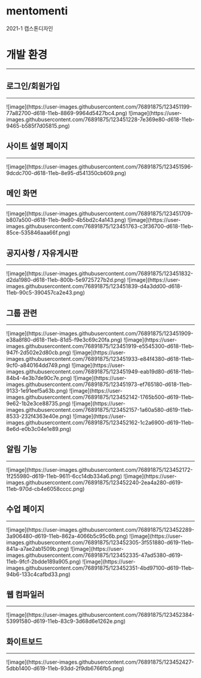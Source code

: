 # mentomenti
2021-1 캡스톤디자인

<h1> 개발 환경 </h1>

<hr>
<h2> 로그인/회원가입 </h2>
<hr>
![image](https://user-images.githubusercontent.com/76891875/123451199-77a82700-d618-11eb-8869-9964d5427bc4.png)
![image](https://user-images.githubusercontent.com/76891875/123451228-7e369e80-d618-11eb-9465-b585f7d05815.png)


<h2> 사이트 설명 페이지 </h2>
<hr>
![image](https://user-images.githubusercontent.com/76891875/123451596-9dcdc700-d618-11eb-8e95-d541350cb609.png)

<h2> 메인 화면 </h2>
<hr>
![image](https://user-images.githubusercontent.com/76891875/123451709-b807a500-d618-11eb-9e80-4b5bd2c4a143.png)
![image](https://user-images.githubusercontent.com/76891875/123451763-c3f36700-d618-11eb-85ce-535846aaa66f.png)

<h2> 공지사항 / 자유게시판 </h2>
<hr>
![image](https://user-images.githubusercontent.com/76891875/123451832-d2da1980-d618-11eb-800b-5e9725727b2d.png)
![image](https://user-images.githubusercontent.com/76891875/123451839-d4a3dd00-d618-11eb-90c5-390457ca2e43.png)

<h2> 그룹 관련 </h2>
<hr>
![image](https://user-images.githubusercontent.com/76891875/123451909-e38a8f80-d618-11eb-81d5-f9e3c69c20fa.png)
![image](https://user-images.githubusercontent.com/76891875/123451919-e5545300-d618-11eb-947f-2d502e2d80cb.png)
![image](https://user-images.githubusercontent.com/76891875/123451933-e84f4380-d618-11eb-9cf0-a840164dd749.png)
![image](https://user-images.githubusercontent.com/76891875/123451949-eab19d80-d618-11eb-84b4-4e3b7de90c7e.png)
![image](https://user-images.githubusercontent.com/76891875/123451973-ef765180-d618-11eb-9133-1e91eef5a63b.png)
![image](https://user-images.githubusercontent.com/76891875/123452142-1765b500-d619-11eb-9e62-1b2e3ce88735.png)
![image](https://user-images.githubusercontent.com/76891875/123452157-1a60a580-d619-11eb-8533-232f4363e40e.png)
![image](https://user-images.githubusercontent.com/76891875/123452162-1c2a6900-d619-11eb-8e6d-e0b3c04e1e89.png)

<h2> 알림 기능 </h2>
<hr>
![image](https://user-images.githubusercontent.com/76891875/123452172-1f255980-d619-11eb-9611-6cc14db334a6.png)
![image](https://user-images.githubusercontent.com/76891875/123452240-2ea4a280-d619-11eb-970d-cb4e6058cccc.png)

<h2> 수업 페이지 </h2>
<hr>
![image](https://user-images.githubusercontent.com/76891875/123452289-3a906480-d619-11eb-862a-4066b5c95c6b.png)
![image](https://user-images.githubusercontent.com/76891875/123452305-3f551880-d619-11eb-841a-a7ae2ab1509b.png)
![image](https://user-images.githubusercontent.com/76891875/123452335-47ad5380-d619-11eb-9fcf-2bdde189a905.png)
![image](https://user-images.githubusercontent.com/76891875/123452351-4bd97100-d619-11eb-94b6-133c4cafbd33.png)

<h2> 웹 컴파일러 </h2>
<hr>
![image](https://user-images.githubusercontent.com/76891875/123452384-53991580-d619-11eb-83c9-3d68d6e1262e.png)

<h2> 화이트보드 </h2>
<hr>
![image](https://user-images.githubusercontent.com/76891875/123452427-5dbb1400-d619-11eb-93dd-2f9db6766fb5.png)





